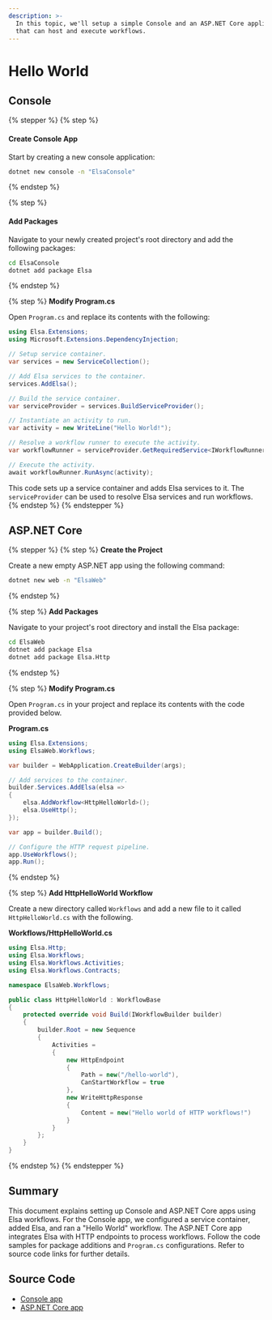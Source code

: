 ```yaml
---
description: >-
  In this topic, we'll setup a simple Console and an ASP.NET Core application
  that can host and execute workflows.
---
```


# Hello World

## Console <a href="#setup" id="setup"></a>

{% stepper %}
{% step %}
#### Create Console App

Start by creating a new console application:

```bash
dotnet new console -n "ElsaConsole"
```
{% endstep %}

{% step %}
#### Add Packages

Navigate to your newly created project's root directory and add the following packages:

```bash
cd ElsaConsole
dotnet add package Elsa
```
{% endstep %}

{% step %}
**Modify Program.cs**

Open `Program.cs` and replace its contents with the following:

```csharp
using Elsa.Extensions;
using Microsoft.Extensions.DependencyInjection;

// Setup service container.
var services = new ServiceCollection();

// Add Elsa services to the container.
services.AddElsa();

// Build the service container.
var serviceProvider = services.BuildServiceProvider();

// Instantiate an activity to run.
var activity = new WriteLine("Hello World!");

// Resolve a workflow runner to execute the activity.
var workflowRunner = serviceProvider.GetRequiredService<IWorkflowRunner>();

// Execute the activity.
await workflowRunner.RunAsync(activity);
```

This code sets up a service container and adds Elsa services to it. The `serviceProvider` can be used to resolve Elsa services and run workflows.
{% endstep %}
{% endstepper %}

## ASP.NET Core

{% stepper %}
{% step %}
**Create the Project**

Create a new empty ASP.NET app using the following command:

```bash
dotnet new web -n "ElsaWeb"
```
{% endstep %}

{% step %}
**Add Packages**

Navigate to your project's root directory and install the Elsa package:

```bash
cd ElsaWeb
dotnet add package Elsa
dotnet add package Elsa.Http
```
{% endstep %}

{% step %}
**Modify Program.cs**

Open `Program.cs` in your project and replace its contents with the code provided below.

**Program.cs**

```csharp
using Elsa.Extensions;
using ElsaWeb.Workflows;

var builder = WebApplication.CreateBuilder(args);

// Add services to the container.
builder.Services.AddElsa(elsa =>
{
    elsa.AddWorkflow<HttpHelloWorld>();
    elsa.UseHttp();
});

var app = builder.Build();

// Configure the HTTP request pipeline.
app.UseWorkflows();
app.Run();
```
{% endstep %}

{% step %}
**Add HttpHelloWorld Workflow**

Create a new directory called `Workflows` and add a new file to it called `HttpHelloWorld.cs` with the following.

**Workflows/HttpHelloWorld.cs**

```csharp
using Elsa.Http;
using Elsa.Workflows;
using Elsa.Workflows.Activities;
using Elsa.Workflows.Contracts;

namespace ElsaWeb.Workflows;

public class HttpHelloWorld : WorkflowBase
{
    protected override void Build(IWorkflowBuilder builder)
    {
        builder.Root = new Sequence
        {
            Activities =
            {
                new HttpEndpoint
                {
                    Path = new("/hello-world"),
                    CanStartWorkflow = true
                },
                new WriteHttpResponse
                {
                    Content = new("Hello world of HTTP workflows!")
                }
            }
        };
    }
}
```
{% endstep %}
{% endstepper %}

## Summary <a href="#summary" id="summary"></a>

This document explains setting up Console and ASP.NET Core apps using Elsa workflows. For the Console app, we configured a service container, added Elsa, and ran a "Hello World" workflow. The ASP.NET Core app integrates Elsa with HTTP endpoints to process workflows. Follow the code samples for package additions and `Program.cs` configurations. Refer to source code links for further details.

## Source Code

* [Console app](https://github.com/elsa-workflows/elsa-guides/tree/main/src/installation/elsa-console)
* [ASP.NET Core app](https://github.com/elsa-workflows/elsa-guides/tree/main/src/installation/elsa-web)
